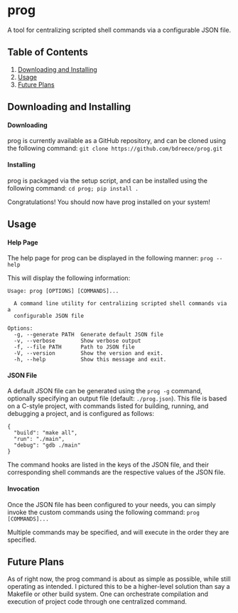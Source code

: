 # prog

 A tool for centralizing scripted shell commands via a configurable JSON file.

## Table of Contents

 1. [Downloading and Installing](#downloading-and-installing)
 2. [Usage](#usage)
 3. [Future Plans](future-plans)

## Downloading and Installing

#### Downloading

 prog is currently available as a GitHub repository, and can be cloned using the
 following command:
 `git clone https://github.com/bdreece/prog.git`

#### Installing

 prog is packaged via the setup script, and can be installed using the following
 command:
 `cd prog; pip install .`

 Congratulations! You should now have prog installed on your system!

## Usage

#### Help Page

 The help page for prog can be displayed in the following manner:
 `prog --help`

 This will display the following information:
 ```
 Usage: prog [OPTIONS] [COMMANDS]...

   A command line utility for centralizing scripted shell commands via a
   configurable JSON file

 Options:
   -g, --generate PATH  Generate default JSON file
   -v, --verbose        Show verbose output
   -f, --file PATH      Path to JSON file
   -V, --version        Show the version and exit.
   -h, --help           Show this message and exit.
 ```

#### JSON File

 A default JSON file can be generated using the `prog -g` command, optionally
 specifying an output file (default: `./prog.json`). This file is based on a
 C-style project, with commands listed for building, running, and debugging a
 project, and is configured as follows:
 ```
 {
   "build": "make all",
   "run": "./main",
   "debug": "gdb ./main"
 }
 ```
 The command hooks are listed in the keys of the JSON file, and their corresponding
 shell commands are the respective values of the JSON file.

#### Invocation

 Once the JSON file has been configured to your needs, you can simply invoke the
 custom commands using the following command:
 `prog [COMMANDS]...`

 Multiple commands may be specified, and will execute in the order they are specified.

## Future Plans

 As of right now, the prog command is about as simple as possible, while still
 operating as intended. I pictured this to be a higher-level solution than say
 a Makefile or other build system. One can orchestrate compilation and execution
 of project code through one centralized command.
